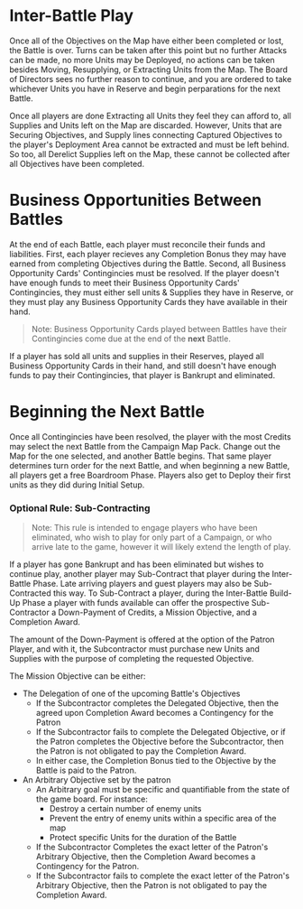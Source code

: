 # Inter-Battle Play

Once all of the Objectives on the Map have either been completed or lost, the Battle is over.  Turns can be taken after this point but no further Attacks can be made, no more Units may be Deployed, no actions can be taken besides Moving, Resupplying, or Extracting Units from the Map.  The Board of Directors sees no further reason to continue, and you are ordered to take whichever Units you have in Reserve and begin perparations for the next Battle.  

Once all players are done Extracting all Units they feel they can afford to, all Supplies and Units left on the Map are discarded.  However, Units that are Securing Objectives, and Supply lines connecting Captured Objectives to the player's Deployment Area cannot be extracted and must be left behind.  So too, all Derelict Supplies left on the Map, these cannot be collected after all Objectives have been completed.

# Business Opportunities Between Battles

At the end of each Battle, each player must reconcile their funds and liabilities.  First, each player recieves any Completion Bonus they may have earned from completing Objectives during the Battle. Second, all Business Opportunity Cards' Contingincies must be resolved.  If the player doesn't have enough funds to meet their Business Opportunity Cards' Contingincies, they must either sell units & Supplies they have in Reserve, or they must play any Business Opportunity Cards they have available in their hand.

> Note: Business Opportunity Cards played between Battles have their Contingincies come due at the end of the **next** Battle.

If a player has sold all units and supplies in their Reserves, played all Business Opportunity Cards in their hand, and still doesn't have enough funds to pay their Contingincies, that player is Bankrupt and eliminated.  

# Beginning the Next Battle

Once all Contingincies have been resolved, the player with the most Credits may select the next Battle from the Campaign Map Pack.  Change out the Map for the one selected, and another Battle begins.  That same player determines turn order for the next Battle, and when beginning a new Battle, all players get a free Boardroom Phase.  Players also get to Deploy their first units as they did during Initial Setup.  

### Optional Rule: Sub-Contracting

> Note: This rule is intended to engage players who have been eliminated, who wish to play for only part of a Campaign, or who arrive late to the game, however it will likely extend the length of play.

If a player has gone Bankrupt and has been eliminated but wishes to continue play, another player may Sub-Contract that player during the Inter-Battle Phase.  Late arriving players and guest players may also be Sub-Contracted this way.  To Sub-Contract a player, during the Inter-Battle Build-Up Phase a player with funds available can offer the prospective Sub-Contractor a Down-Payment of Credits, a Mission Objective, and a Completion Award.  

The amount of the Down-Payment is offered at the option of the Patron Player, and with it, the Subcontractor must purchase new Units and Supplies with the purpose of completing the requested Objective.  

The Mission Objective can be either:
- The Delegation of one of the upcoming Battle's Objectives
  - If the Subcontractor completes the Delegated Objective, then the agreed upon Completion Award becomes a Contingency for the Patron
  - If the Subcontractor fails to complete the Delegated Objective, or if the Patron completes the Objective before the Subcontractor, then the Patron is not obligated to pay the Completion Award.
  - In either case, the Completion Bonus tied to the Objective by the Battle is paid to the Patron.
- An Arbitrary Objective set by the patron
  - An Arbitrary goal must be specific and quantifiable from the state of the game board. For instance:
    - Destroy a certain number of enemy units
    - Prevent the entry of enemy units within a specific area of the map
    - Protect specific Units for the duration of the Battle
  - If the Subcontractor Completes the exact letter of the Patron's Arbitrary Objective, then the Completion Award becomes a Contingency for the Patron.  
  - If the Subcontractor fails to complete the exact letter of the Patron's Arbitrary Objective, then the Patron is not obligated to pay the Completion Award.

